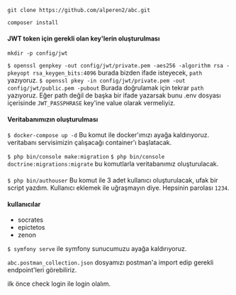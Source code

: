 ``git clone https://github.com/alperen2/abc.git``

``composer install``

#### JWT token için gerekli olan key'lerin oluşturulması

``mkdir -p config/jwt``

``$ openssl genpkey -out config/jwt/private.pem -aes256 -algorithm rsa -pkeyopt rsa_keygen_bits:4096``
burada bizden ifade isteyecek, ``path`` yazıyoruz.
``$ openssl pkey -in config/jwt/private.pem -out config/jwt/public.pem -pubout``
Burada doğrulamak için tekrar `path` yazıyoruz.
Eğer path değil de başka bir ifade yazarsak bunu .env dosyası içerisinde `JWT_PASSPHRASE` key'ine value olarak vermeliyiz.

#### Veritabanımızın oluşturulması
``$ docker-compose up -d``
Bu komut ile docker'ımızı ayağa kaldırıyoruz. veritabanı servisimizin çalışacağı container'ı başlatacak.

``$ php bin/console make:migration``
``$ php bin/console doctrine:migrations:migrate``
bu komutlarla veritabanımız oluşturulacak.
####
``$ php bin/authouser`` 
Bu komut ile 3 adet kullanıcı oluşturulacak, ufak bir script yazdım. Kullanıcı eklemek ile uğraşmayın diye.
Hepsinin parolası ``1234``.

#### kullanıcılar
* socrates
* epictetos
* zenon

``$ symfony serve`` ile symfony sunucumuzu ayağa kaldırıyoruz.

``abc.postman_collection.json`` dosyamızı postman'a import edip gerekli endpoint'leri görebiliriz.

ilk önce check login ile login olalım.
